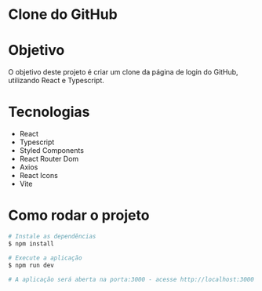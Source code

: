 # Clone do GitHub

# Objetivo

O objetivo deste projeto é criar um clone da página de login do GitHub, utilizando React e Typescript.

# Tecnologias

- React
- Typescript
- Styled Components
- React Router Dom
- Axios
- React Icons
- Vite

# Como rodar o projeto

```bash
# Instale as dependências
$ npm install

# Execute a aplicação
$ npm run dev

# A aplicação será aberta na porta:3000 - acesse http://localhost:3000
```
